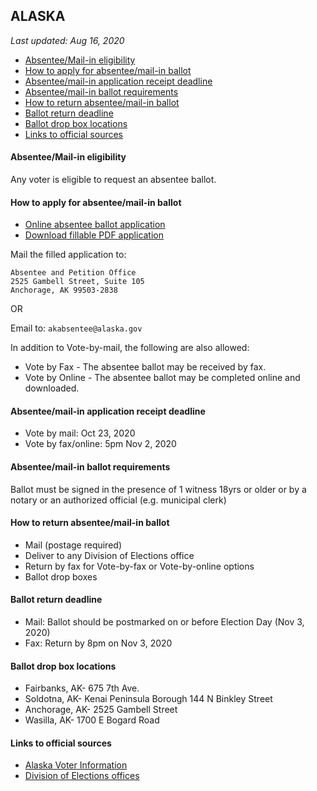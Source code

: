 ## ALASKA

*Last updated: Aug 16, 2020*

* [Absentee/Mail-in eligibility](#absenteemail-in-eligibility)
* [How to apply for absentee/mail-in ballot](#how-to-apply-for-absenteemail-in-ballot)
* [Absentee/mail-in application receipt deadline](#absenteemail-in-application-receipt-deadline)
* [Absentee/mail-in ballot requirements](#absenteemail-in-ballot-requirements)
* [How to return absentee/mail-in ballot](#how-to-return-absenteemail-in-ballot)
* [Ballot return deadline](#ballot-return-deadline)
* [Ballot drop box locations](#ballot-drop-box-locations)
* [Links to official sources](#links-to-official-sources)

#### Absentee/Mail-in eligibility 
Any voter is eligible to request an absentee ballot. 


#### How to apply for absentee/mail-in ballot 
* [Online absentee ballot application](https://absenteeballotapplication.alaska.gov/)
* [Download fillable PDF application](http://www.elections.alaska.gov/doc/forms/C06C.pdf)

Mail the filled application to:

```
Absentee and Petition Office
2525 Gambell Street, Suite 105
Anchorage, AK 99503-2838
```

OR

Email to: `akabsentee@alaska.gov`

In addition to Vote-by-mail, the following are also allowed: 

* Vote by Fax - The absentee ballot may be received by fax.
* Vote by Online - The absentee ballot may be completed online and downloaded.


#### Absentee/mail-in application receipt deadline
* Vote by mail: Oct 23, 2020
* Vote by fax/online: 5pm Nov 2, 2020


#### Absentee/mail-in ballot requirements
Ballot must be signed in the presence of 1 witness 18yrs or older or by a notary or an authorized official (e.g. municipal clerk)


#### How to return absentee/mail-in ballot
* Mail (postage required)
* Deliver to any Division of Elections office
* Return by fax for Vote-by-fax or Vote-by-online options
* Ballot drop boxes 


#### Ballot return deadline
* Mail: Ballot should be postmarked on or before Election Day (Nov 3, 2020)
* Fax: Return by 8pm on Nov 3, 2020


#### Ballot drop box locations
* Fairbanks, AK- 675 7th Ave. 
* Soldotna, AK- Kenai Peninsula Borough 144 N Binkley Street 
* Anchorage, AK- 2525 Gambell Street 
* Wasilla, AK- 1700 E Bogard Road


#### Links to official sources
* [Alaska Voter Information](https://elections.alaska.gov/Core/AKvoterinformation.php)
* [Division of Elections offices](https://www.elections.alaska.gov/Core/contactusandsitemap.php)